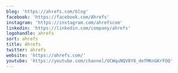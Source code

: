 ```yaml
---
blog: 'https://ahrefs.com/blog'
facebook: 'https://facebook.com/Ahrefs'
instagram: 'https://instagram.com/ahrefscom'
linkedin: 'https://linkedin.com/company/ahrefs'
logohandle: ahrefs
sort: ahrefs
title: Ahrefs
twitter: ahrefs
website: 'https://ahrefs.com/'
youtube: 'https://youtube.com/channel/UCWquNQV8Y0_defMKnGKrFOQ'
---
```

